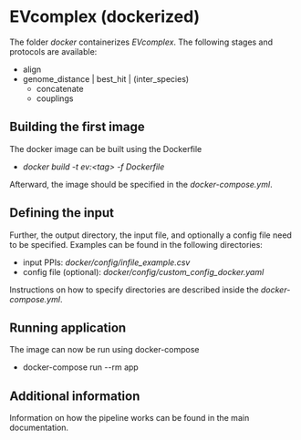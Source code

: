 # EVcomplex (dockerized)
The folder *docker* containerizes *EVcomplex*. The following stages and protocols are available:

- align
- genome_distance | best_hit | (inter_species)
    - concatenate
    - couplings

## Building the first image
The docker image can be built using the Dockerfile

- *docker build -t ev:\<tag> -f Dockerfile*

Afterward, the image should be specified in the *docker-compose.yml*.

## Defining the input

Further, the output directory, the input file, and optionally a config file need to be specified. Examples can be found in the following directories:

- input PPIs: *docker/config/infile_example.csv*
- config file (optional): *docker/config/custom_config_docker.yaml*

Instructions on how to specify directories are described inside the _docker-compose.yml_.

## Running application
The image can now be run using docker-compose

- docker-compose run --rm app

## Additional information
Information on how the pipeline works can be found in the main documentation.
